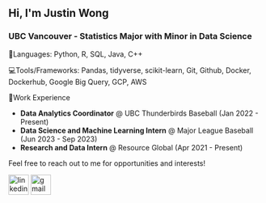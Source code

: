 ## Hi, I'm Justin Wong
### UBC Vancouver - Statistics Major with Minor in Data Science

🤹Languages: Python, R, SQL, Java, C++

💻Tools/Frameworks: Pandas, tidyverse, scikit-learn, Git, Github, Docker, Dockerhub, Google Big Query, GCP, AWS

👔Work Experience <br /> 
- **Data Analytics Coordinator** @ UBC Thunderbirds Baseball (Jan 2022 - Present)
- **Data Science and Machine Learning Intern** @ Major League Baseball (Jun 2023 - Sep 2023)
- **Research and Data Intern** @ Resource Global (Apr 2021 - Present)

Feel free to reach out to me for opportunities and interests!

[<img src='https://cdn.jsdelivr.net/npm/simple-icons@3.0.1/icons/linkedin.svg' alt='linkedin' height='40'>](https://www.linkedin.com/in/justin--r--wong/)   [<img src='https://cdn.jsdelivr.net/npm/simple-icons@3.0.1/icons/gmail.svg' alt='gmail' height='40'>](mailto:justin.r.wong1@gmail.com)

